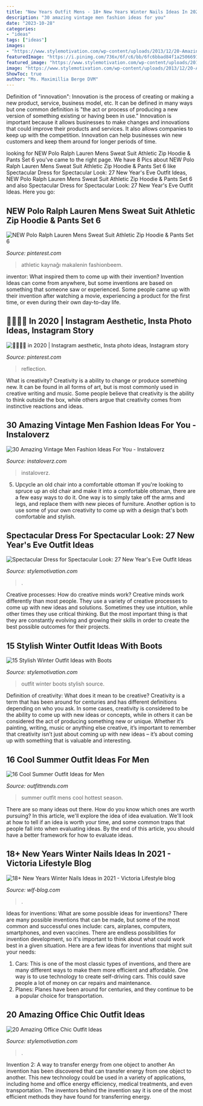 ```yaml
---
title: "New Years Outfit Mens - 18+ New Years Winter Nails Ideas In 2021"
description: "30 amazing vintage men fashion ideas for you"
date: "2023-10-28"
categories:
- "ideas"
tags: ["ideas"]
images:
- "https://www.stylemotivation.com/wp-content/uploads/2013/12/20-Amazing-Office-Chic-Outfit-Combinations-6-620x908.jpg"
featuredImage: "https://i.pinimg.com/736x/6f/c6/bb/6fc6bbad84f1a2506691d8ee83d6242c.jpg"
featured_image: "https://www.stylemotivation.com/wp-content/uploads/2013/12/15-Stylish-Winter-Outfit-Ideas-with-Boots-9.jpg"
image: "https://www.stylemotivation.com/wp-content/uploads/2013/12/20-Amazing-Office-Chic-Outfit-Combinations-6-620x908.jpg"
ShowToc: true
author: "Ms. Maximillia Berge DVM"
---
```



Definition of "innovation":
Innovation is the process of creating or making a new product, service, business model, etc. It can be defined in many ways but one common definition is "the act or process of producing a new version of something existing or having been in use." 
Innovation is important because it allows businesses to make changes and innovations that could improve their products and services. It also allows companies to keep up with the competition. Innovation can help businesses win new customers and keep them around for longer periods of time.

	

		
looking for NEW Polo Ralph Lauren Mens Sweat Suit Athletic Zip Hoodie &amp; Pants Set 6 you've came to the right page. We have 8 Pics about NEW Polo Ralph Lauren Mens Sweat Suit Athletic Zip Hoodie &amp; Pants Set 6 like Spectacular Dress for Spectacular Look: 27 New Year&#039;s Eve Outfit Ideas, NEW Polo Ralph Lauren Mens Sweat Suit Athletic Zip Hoodie &amp; Pants Set 6 and also Spectacular Dress for Spectacular Look: 27 New Year&#039;s Eve Outfit Ideas. Here you go:
		
    
## NEW Polo Ralph Lauren Mens Sweat Suit Athletic Zip Hoodie &amp; Pants Set 6

<img loading=lazy src="https://i.pinimg.com/736x/c8/28/ec/c828ec7fabd5dc169bbb62a253a3bfd7.jpg" onerror="this.onerror=null;this.src='https://tse4.mm.bing.net/th?id=OIP.S5nOClDg--9fE4_faLgUKQHaN9&amp;pid=15.1';" alt="NEW Polo Ralph Lauren Mens Sweat Suit Athletic Zip Hoodie &amp; Pants Set 6">

_Source: pinterest.com_

>athletic kaynağı makalenin fashionbeem. 

	

inventor: What inspired them to come up with their invention?
Invention Ideas can come from anywhere, but some inventions are based on something that someone saw or experienced. Some people came up with their invention after watching a movie, experiencing a product for the first time, or even during their own day-to-day life.

    
## 💌👼🏻🏹 In 2020 | Instagram Aesthetic, Insta Photo Ideas, Instagram Story

<img loading=lazy src="https://i.pinimg.com/736x/6f/c6/bb/6fc6bbad84f1a2506691d8ee83d6242c.jpg" onerror="this.onerror=null;this.src='https://tse1.mm.bing.net/th?id=OIP.5Lx_5Hvt5p4dsdI43SFHqgHaNL&amp;pid=15.1';" alt="💌👼🏻🏹 in 2020 | Instagram aesthetic, Insta photo ideas, Instagram story">

_Source: pinterest.com_

>reflection. 

	

What is creativity?
Creativity is a ability to change or produce something new. It can be found in all forms of art, but is most commonly used in creative writing and music. Some people believe that creativity is the ability to think outside the box, while others argue that creativity comes from instinctive reactions and ideas.

    
## 30 Amazing Vintage Men Fashion Ideas For You - Instaloverz

<img loading=lazy src="https://instaloverz.com/wp-content/uploads/2017/04/20.-Vintage-Men-Outfit-Ideas.jpg" onerror="this.onerror=null;this.src='https://tse3.mm.bing.net/th?id=OIP.mbm8lWiiHsFy37YqswQXLgHaLG&amp;pid=15.1';" alt="30 Amazing Vintage Men Fashion Ideas For You - Instaloverz">

_Source: instaloverz.com_

>instaloverz. 

	

5. Upcycle an old chair into a comfortable ottoman
If you're looking to spruce up an old chair and make it into a comfortable ottoman, there are a few easy ways to do it. One way is to simply take off the arms and legs, and replace them with new pieces of furniture. Another option is to use some of your own creativity to come up with a design that's both comfortable and stylish.

    
## Spectacular Dress For Spectacular Look: 27 New Year&#039;s Eve Outfit Ideas

<img loading=lazy src="https://www.stylemotivation.com/wp-content/uploads/2013/12/Spectacular-Dress-for-Spectacular-Look-27-New-Year-Eve-Outfit-Ideas-20-620x908.jpg" onerror="this.onerror=null;this.src='https://tse2.mm.bing.net/th?id=OIP._DPal1RJObpJ8-WZdiB9DAHaK2&amp;pid=15.1';" alt="Spectacular Dress for Spectacular Look: 27 New Year&#039;s Eve Outfit Ideas">

_Source: stylemotivation.com_

>. 

	

Creative processes: How do creative minds work?
Creative minds work differently than most people. They use a variety of creative processes to come up with new ideas and solutions. Sometimes they use intuition, while other times they use critical thinking. But the most important thing is that they are constantly evolving and growing their skills in order to create the best possible outcomes for their projects.

    
## 15 Stylish Winter Outfit Ideas With Boots

<img loading=lazy src="https://www.stylemotivation.com/wp-content/uploads/2013/12/15-Stylish-Winter-Outfit-Ideas-with-Boots-9.jpg" onerror="this.onerror=null;this.src='https://tse2.mm.bing.net/th?id=OIP.IHaSKZ5FEosfSpbUZRF25gHaK3&amp;pid=15.1';" alt="15 Stylish Winter Outfit Ideas with Boots">

_Source: stylemotivation.com_

>outfit winter boots stylish source. 

	

Definition of creativity: What does it mean to be creative?
Creativity is a term that has been around for centuries and has different definitions depending on who you ask. In some cases, creativity is considered to be the ability to come up with new ideas or concepts, while in others it can be considered the act of producing something new or unique. Whether it’s painting, writing, music or anything else creative, it’s important to remember that creativity isn’t just about coming up with new ideas – it’s about coming up with something that is valuable and interesting.

    
## 16 Cool Summer Outfit Ideas For Men

<img loading=lazy src="https://www.outfittrends.com/wp-content/uploads/2014/06/men-summer-style-ideas.jpg" onerror="this.onerror=null;this.src='https://tse3.mm.bing.net/th?id=OIP.aTUGd3CgX6pu8A3KUr0ingHaLG&amp;pid=15.1';" alt="16 Cool Summer Outfit Ideas for Men">

_Source: outfittrends.com_

>summer outfit mens cool hottest season. 

	

There are so many ideas out there. How do you know which ones are worth pursuing? In this article, we'll explore the idea of idea evaluation. We'll look at how to tell if an idea is worth your time, and some common traps that people fall into when evaluating ideas. By the end of this article, you should have a better framework for how to evaluate ideas.

    
## 18+ New Years Winter Nails Ideas In 2021 - Viсtoria Lifestyle Blog

<img loading=lazy src="https://wlf-blog.com/wp-content/uploads/13.WinterNails.Vol2_.18-768x816.jpeg" onerror="this.onerror=null;this.src='https://tse3.mm.bing.net/th?id=OIP.nhQxTk25YfKu4nD_eaO2xwHaH3&amp;pid=15.1';" alt="18+ New Years Winter Nails Ideas in 2021 - Viсtoria Lifestyle blog">

_Source: wlf-blog.com_

>. 

	

Ideas for inventions: What are some possible ideas for inventions?
There are many possible inventions that can be made, but some of the most common and successful ones include: cars, airplanes, computers, smartphones, and even vaccines. There are endless possibilities for invention development, so it's important to think about what could work best in a given situation. Here are a few ideas for inventions that might suit your needs: 
1. Cars: This is one of the most classic types of inventions, and there are many different ways to make them more efficient and affordable. One way is to use technology to create self-driving cars. This could save people a lot of money on car repairs and maintenance. 
2. Planes: Planes have been around for centuries, and they continue to be a popular choice for transportation.

    
## 20 Amazing Office Chic Outfit Ideas

<img loading=lazy src="https://www.stylemotivation.com/wp-content/uploads/2013/12/20-Amazing-Office-Chic-Outfit-Combinations-6-620x908.jpg" onerror="this.onerror=null;this.src='https://tse3.mm.bing.net/th?id=OIP.503_Y3j2W3IPQA5YZRxMGgHaK2&amp;pid=15.1';" alt="20 Amazing Office Chic Outfit Ideas">

_Source: stylemotivation.com_

>. 

	

Invention 2: A way to transfer energy from one object to another
An invention has been discovered that can transfer energy from one object to another. This new technology could be used in a variety of applications, including home and office energy efficiency, medical treatments, and even transportation. The inventors behind the invention say it is one of the most efficient methods they have found for transferring energy.

